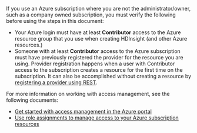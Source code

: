 If you use an Azure subscription where you are not the administrator/owner, such as a company owned subscription, you must verify the following before using the steps in this document:

* Your Azure login must have at least **Contributor** access to the Azure resource group that you use when creating HDInsight (and other Azure resources.)
* Someone with at least **Contributor** access to the Azure subscription must have previously registered the provider for the resource you are using. Provider registration happens when a user with Contributor access to the subscription creates a resource for the first time on the subscription. It can also be accomplished without creating a resource by [registering a provider using REST](https://msdn.microsoft.com/zh-cn/library/azure/dn790548.aspx).

For more information on working with access management, see the following documents:

* [Get started with access management in the Azure portal](/documentation/articles/role-based-access-control-what-is/)
* [Use role assignments to manage access to your Azure subscription resources](/documentation/articles/role-based-access-control-configure/)

